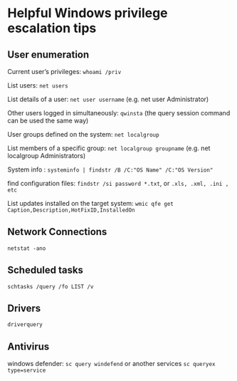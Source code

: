 # Helpful Windows privilege escalation tips

## User enumeration
Current user’s privileges: ```whoami /priv```

List users: ```net users```

List details of a user: ```net user username``` (e.g. net user Administrator)

Other users logged in simultaneously: ```qwinsta``` (the query session command can be used the same way) 

User groups defined on the system: ```net localgroup```

List members of a specific group: ```net localgroup groupname``` (e.g. net localgroup Administrators)

System info : ```systeminfo | findstr /B /C:"OS Name" /C:"OS Version"```

find configuration files: ```findstr /si password *.txt```, or ```.xls, .xml, .ini , etc```

List updates installed on the target system: ```wmic qfe get Caption,Description,HotFixID,InstalledOn```

## Network Connections
```netstat -ano```

## Scheduled tasks
```schtasks /query /fo LIST /v```

## Drivers
```driverquery```

## Antivirus
windows defender: ```sc query windefend```
or another services ```sc queryex type=service```
